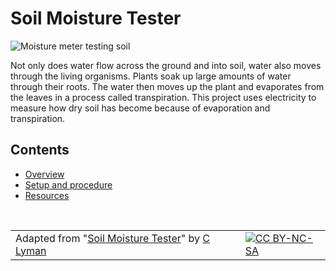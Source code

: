 # Soil Moisture Tester

![Moisture meter testing soil](/static/courses/ucp-science/soil-moisture/moisture-meter-zoom.jpg)

Not only does water flow across the ground and into soil, water also moves through the living organisms. Plants soak up large amounts of water through their roots. The water then moves up the plant and evaporates from the leaves in a process called transpiration. This project uses electricity to measure how dry soil has become because of evaporation and transpiration.

## Contents

* [Overview](/courses/ucp-science/soil-moisture/overview)
* [Setup and procedure](/courses/ucp-science/soil-moisture/setup-procedure)
* [Resources](/courses/ucp-science/soil-moisture/resources)

<br/>

| | | |
|-|-|-|
| Adapted from "[Soil Moisture Tester](https://drive.google.com/open?id=1Rv4oPoxrggbokczbroQUl-10py3_5fQjVxOvwHR_5I4)" by [C Lyman](http://utahcoding.org) | | [![CC BY-NC-SA](https://licensebuttons.net/l/by-nc-sa/4.0/80x15.png)](https://creativecommons.org/licenses/by-nc-sa/4.0/) |
